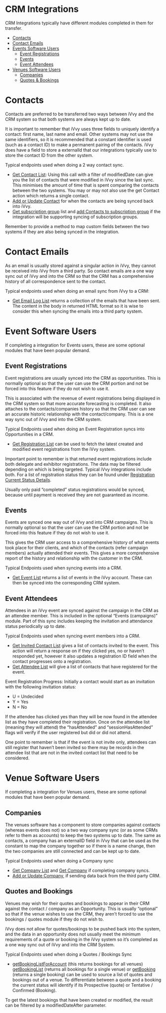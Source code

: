 # CRM Integrations

CRM Integrations typically have different modules completed in them for transfer. 
* [Contacts](../../use-cases/crm-systems.md#Contacts)
* [Contact Emails](../../use-cases/crm-systems.md#Contact-Emails)
* [Events Software Users](../../use-cases/crm-systems.md#Event-Software-Users)
  * [Event Registrations](../../use-cases/crm-systems.md#Event-Registrations)
  * [Events](../../use-cases/crm-systems.md#Events)
  * [Event Attendees](../../use-cases/crm-systems.md#Event-Attendees)
* [Venues Software Users](../../use-cases/crm-systems.md#Venue-Software-Users)
  * [Companies](../../use-cases/crm-systems.md#Companies)
  * [Quotes & Bookings](../../use-cases/crm-systems.md#Quotes-and-Bookings)

# Contacts
Contacts are preferred to be transferred two ways between iVvy and the CRM system so that both systems are always kept up to date. 

It is important to remember that iVvy uses three fields to uniquely identify a contact: first name, last name and email. Other systems may not use the same identifiers, so it is recommended that a constant identifier is used (such as a contact ID) to make a permanent pairing of the contacts. iVvy does have a field to store a externalId that our integrations typically use to store the contact ID from the other system. 

Typical endpoints used when doing a 2 way contact sync. 
* [Get Contact List](../../contact/get-contact-list.md): Using this call with a filter of modifiedDate can give you the list of contacts that were modified in iVvy since the last sync. This minimises the amount of time that is spent comparing the contacts between the two systems. You may or may not also use the get Contact action which returns a single contact. 
* [Add or Update Contact](../../contact/add-or-update-contact.md) for when the contacts are being synced back into iVvy.
* [Get subscription group](../../contact/get-subscription-group-list.md) list and [add Contacts to subscription group](../../contact/add-contacts-to-subscription-group.md) if the integration will be supporting syncing of subscription groups. 

Remember to provide a method to map custom fields between the two systems if they are also being synced in the integration. 

# Contact Emails
As an email is usually stored against a singular action in iVvy, they cannot be received into iVvy from a third party. So contact emails are a one way sync out of iVvy and into the CRM so that the CRM has a comprehensive history of all correspondence sent to the contact. 

Typical endpoints used when doing an email sync from iVvy to a CRM:
* [Get Email Log List](../../account/get-email-log-list.md) returns a collection of the emails that have been sent. The content in the body in returned HTML format so it is wise to consider this when syncing the emails into a third party system. 

# Event Software Users
If completing a integration for Events users, these are some optional modules that have been popular demand. 

## Event Registrations
Event registrations are usually synced into the CRM as opportunities. This is normally optional so that the user can use the CRM portion and not be forced into this feature if they do not wish to use it. 

This is associated with the revenue of event registrations being displayed in the CRM system so that more accurate forecasting is completed. It also attaches to the contacts/companies history so that the CRM user can see an accurate historic relationship with the contact/company. This is a one way sync out of iVvy and into the CRM system. 

Typical Endpoints used when doing an Event Registration syncs into Opportunities in a CRM. 
* [Get Registration List](../../events/get-registration-list.md) can be used to fetch the latest created and modified event registrations from the iVvy system. 

Important point to remember is that returned event registrations include both delegate and exhibitor registrations. The data may be filtered depending on which is being targeted. Typical iVvy integrations include both. For a list of registration status they can be found under [Registration Current Status Details](../../events/get-registration-list.md#registration-current-status-details). 

Usually only paid “completed” status registrations would be synced, because until payment is received they are not guaranteed as income.

## Events 
Events are synced one way out of iVvy and into CRM campaigns. This is normally optional so that the user can use the CRM portion and not be forced into this feature if they do not wish to use it. 

This gives the CRM user access to a comprehensive history of what events took place for their clients, and which of the contacts (refer campaign members) actually attended their events. This gives a more comprehensive report of the history and relationship with the customer in the CRM. 

Typical Endpoints used when syncing events into a CRM. 
* [Get Event List](../../events/get-event-list.md) returns a list of events in the iVvy account. These can then be synced into the corresponding CRM system. 

## Event Attendees
Attendees in an iVvy event are synced against the campaign in the CRM as an attendee member. This is included in the optional “Events (campaigns)” module. Part of this sync includes keeping the invitation and attendance status periodically up to date.

Typical Endpoints used when syncing event members into a CRM. 
* [Get Invited Contact List](../../events/get-invited-contact-list.md) gives a list of contacts invited to the event. This action will return a response on if they clicked yes, no or haven’t responded yet, however it also updates a registration ID field when the contact progresses onto a registration. 
* [Get Attendee List](../../events/get-attendee-list.md) will give a list of contacts that have registered for the event. 

Event Registration Progress:
Initially a contact would start as an invitation with the following invitation status:  
* U = Undecided
* Y = Yes
* N = No

If the attendee has clicked yes than they will be now found in the attendee list as they have completed their registration. Once on the attendee list (meaning they will attend) the “hasAttended” and “sessionHasAttended” flags will verify if the user registered but did or did not attend. 

One point to remember is that if the event is not invite only, attendees can still register that haven’t been invited so there may be records in the attendee list that are not in the invited contact list that need to be considered. 

# Venue Software Users
If completing a integration for Venues users, these are some optional modules that have been popular demand. 

## Companies
The venues software has a component to store companies against contacts (whereas events does not) so a two way company sync (or as some CRMs refer to them as accounts) to keep the two systems up to date. The same as contacts, a company has an externalID field in iVvy that can be used as the constant to map the company together so if there is a name change, then the two companies are still connected and can be kept up to date. 

Typical Endpoints used when doing a Company sync
* [Get Company List](../../contact/get-company-list.md) and [Get Company](../../contact/get-company.md) if completing company syncs. 
* [Add or Update Company](../../contact/add-or-update-company.md), if sending data back from the third party CRM. 

## Quotes and Bookings
Venues may wish for their quotes and bookings to appear in their CRM against the contact / company as an Opportunity. This is usually “optional” so that if the venue wishes to use the CRM, they aren’t forced to use the bookings / quotes module if they do not wish to. 

iVvy does not allow for quotes/bookings to be pushed back into the system, and the data in an opportunity does not usually meet the minimum requirements of a quote or booking in the iVvy system so it’s completed as a one way sync out of iVvy and into the CRM System. 

Typical Endpoints used when doing a Quotes / Bookings Sync
* [getBookingListForAccount](../../venues/get-booking-list-for-account.md) (this returns bookings for all venues) [getBookingList](../../venues/get-booking-list.md) (returns all bookings for a single venue) or [getBooking](../../venues/get-booking.md) (returns a single booking) can be used to source a list of quotes and bookings out of a venue.  To differentiate between a quote and a booking the current status will identify if its Prospective (quote) or Tentative / Confirmed (Booking). 

To get the latest bookings that have been created or modified, the result can be filtered by a modifiedDateAfter parameter. 